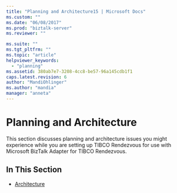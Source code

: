 ```yaml
---
title: "Planning and Architecture15 | Microsoft Docs"
ms.custom: ""
ms.date: "06/08/2017"
ms.prod: "biztalk-server"
ms.reviewer: ""

ms.suite: ""
ms.tgt_pltfrm: ""
ms.topic: "article"
helpviewer_keywords: 
  - "planning"
ms.assetid: 380ab7e7-3208-4cc8-be57-96a145cdb1f1
caps.latest.revision: 6
author: "MandiOhlinger"
ms.author: "mandia"
manager: "anneta"
---
```

# Planning and Architecture
This section discusses planning and architecture issues you might experience while you are setting up TIBCO Rendezvous for use with Microsoft BizTalk Adapter for TIBCO Rendezvous.  
  
## In This Section  
  
-   [Architecture](../core/architecture-of-biztalk-adapter-for-tibco-rendezvous.md)